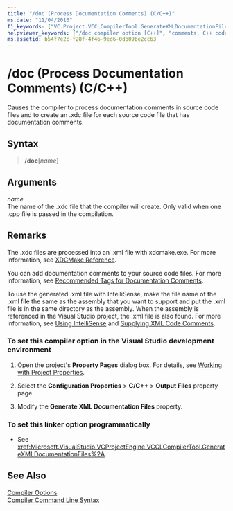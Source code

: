 ```yaml
---
title: "/doc (Process Documentation Comments) (C/C++)"
ms.date: "11/04/2016"
f1_keywords: ["VC.Project.VCCLCompilerTool.GenerateXMLDocumentationFiles", "/doc", "VC.Project.VCCLCompilerTool.XMLDocumentationFileName"]
helpviewer_keywords: ["/doc compiler option [C++]", "comments, C++ code", "XML documentation, comments in source files", "-doc compiler option [C++]"]
ms.assetid: b54f7e2c-f28f-4f46-9ed6-0db09be2cc63
---
```

# /doc (Process Documentation Comments) (C/C++)

Causes the compiler to process documentation comments in source code files and to create an .xdc file for each source code file that has documentation comments.

## Syntax

> **/doc**[*name*]

## Arguments

*name*<br/>
The name of the .xdc file that the compiler will create. Only valid when one .cpp file is passed in the compilation.

## Remarks

The .xdc files are processed into an .xml file with xdcmake.exe. For more information, see [XDCMake Reference](xdcmake-reference.md).

You can add documentation comments to your source code files. For more information, see [Recommended Tags for Documentation Comments](recommended-tags-for-documentation-comments-visual-cpp.md).

To use the generated .xml file with IntelliSense, make the file name of the .xml file the same as the assembly that you want to support and put the .xml file is in the same directory as the assembly. When the assembly is referenced in the Visual Studio project, the .xml file is also found. For more information, see [Using IntelliSense](/visualstudio/ide/using-intellisense) and [Supplying XML Code Comments](/visualstudio/ide/supplying-xml-code-comments).

### To set this compiler option in the Visual Studio development environment

1. Open the project's **Property Pages** dialog box. For details, see [Working with Project Properties](../working-with-project-properties.md).

1. Select the **Configuration Properties** > **C/C++** > **Output Files** property page.

1. Modify the **Generate XML Documentation Files** property.

### To set this linker option programmatically

- See <xref:Microsoft.VisualStudio.VCProjectEngine.VCCLCompilerTool.GenerateXMLDocumentationFiles%2A>.

## See Also

[Compiler Options](compiler-options.md)<br/>
[Compiler Command Line Syntax](../compiler-command-line-syntax.md)